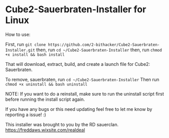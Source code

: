 # Cube2-Sauerbraten-Installer for Linux

How to use:

First, run `git clone https://github.com/2-bithacker/Cube2-Sauerbraten-Installer.git`
then, run `cd ~/Cube2-Sauerbraten-Installer`
then, run `chmod +x install && bash install`

That will download, extract, build, and create a launch file for Cube2: Sauerbraten.

To remove, sauerbraten, run `cd ~/Cube2-Sauerbraten-Installer`
Then run `chmod +x uninstall && bash uninstall`

NOTE:  If you want to do a reinstall, make sure to run the uninstall script first before running the install script again.

If you have any bugs or this need updating feel free to let me know by reporting a issue! :)

This installer was brought to you by the RD sauerclan.  https://freddaws.wixsite.com/realdeal
